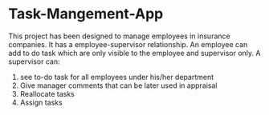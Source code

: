 # Task-Mangement-App

This project has been designed to manage employees in insurance companies.
It has a employee-supervisor relationship.
An employee can add to do task which are only visible to the employee and supervisor only.
A supervisor can:
1) see to-do task for all employees under his/her department
2) Give manager comments that can be later used in appraisal
3) Reallocate tasks
4) Assign tasks